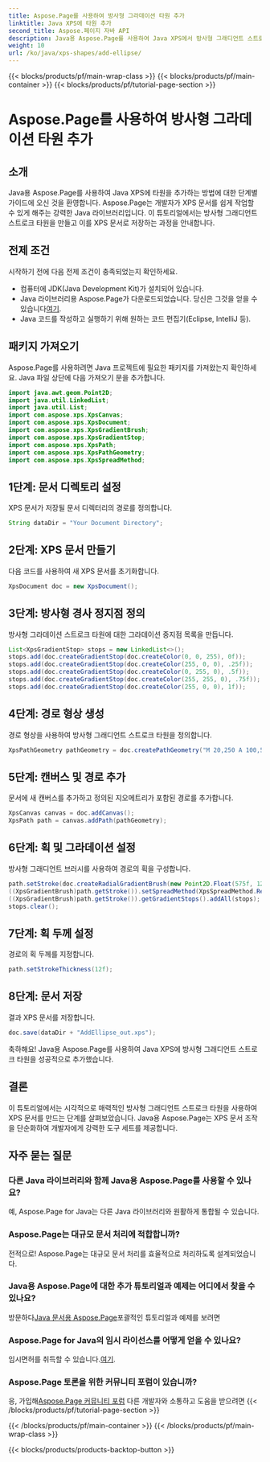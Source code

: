 ```yaml
---
title: Aspose.Page를 사용하여 방사형 그라데이션 타원 추가
linktitle: Java XPS에 타원 추가
second_title: Aspose.페이지 자바 API
description: Java용 Aspose.Page를 사용하여 Java XPS에서 방사형 그래디언트 스트로크 타원을 추가하는 방법에 대한 단계별 가이드를 살펴보세요. 손쉽게 문서 작성 기능을 향상해 보세요.
weight: 10
url: /ko/java/xps-shapes/add-ellipse/
---
```


{{< blocks/products/pf/main-wrap-class >}}
{{< blocks/products/pf/main-container >}}
{{< blocks/products/pf/tutorial-page-section >}}

# Aspose.Page를 사용하여 방사형 그라데이션 타원 추가

## 소개
Java용 Aspose.Page를 사용하여 Java XPS에 타원을 추가하는 방법에 대한 단계별 가이드에 오신 것을 환영합니다. Aspose.Page는 개발자가 XPS 문서를 쉽게 작업할 수 있게 해주는 강력한 Java 라이브러리입니다. 이 튜토리얼에서는 방사형 그래디언트 스트로크 타원을 만들고 이를 XPS 문서로 저장하는 과정을 안내합니다.
## 전제 조건
시작하기 전에 다음 전제 조건이 충족되었는지 확인하세요.
- 컴퓨터에 JDK(Java Development Kit)가 설치되어 있습니다.
-  Java 라이브러리용 Aspose.Page가 다운로드되었습니다. 당신은 그것을 얻을 수 있습니다[여기](https://releases.aspose.com/page/java/).
- Java 코드를 작성하고 실행하기 위해 원하는 코드 편집기(Eclipse, IntelliJ 등).
## 패키지 가져오기
Aspose.Page를 사용하려면 Java 프로젝트에 필요한 패키지를 가져왔는지 확인하세요. Java 파일 상단에 다음 가져오기 문을 추가합니다.
```java
import java.awt.geom.Point2D;
import java.util.LinkedList;
import java.util.List;
import com.aspose.xps.XpsCanvas;
import com.aspose.xps.XpsDocument;
import com.aspose.xps.XpsGradientBrush;
import com.aspose.xps.XpsGradientStop;
import com.aspose.xps.XpsPath;
import com.aspose.xps.XpsPathGeometry;
import com.aspose.xps.XpsSpreadMethod;
```
## 1단계: 문서 디렉토리 설정
XPS 문서가 저장될 문서 디렉터리의 경로를 정의합니다.
```java
String dataDir = "Your Document Directory";
```
## 2단계: XPS 문서 만들기
다음 코드를 사용하여 새 XPS 문서를 초기화합니다.
```java
XpsDocument doc = new XpsDocument();
```
## 3단계: 방사형 경사 정지점 정의
방사형 그라데이션 스트로크 타원에 대한 그라데이션 중지점 목록을 만듭니다.
```java
List<XpsGradientStop> stops = new LinkedList<>();
stops.add(doc.createGradientStop(doc.createColor(0, 0, 255), 0f));
stops.add(doc.createGradientStop(doc.createColor(255, 0, 0), .25f));
stops.add(doc.createGradientStop(doc.createColor(0, 255, 0), .5f));
stops.add(doc.createGradientStop(doc.createColor(255, 255, 0), .75f));
stops.add(doc.createGradientStop(doc.createColor(255, 0, 0), 1f));
```
## 4단계: 경로 형상 생성
경로 형상을 사용하여 방사형 그래디언트 스트로크 타원을 정의합니다.
```java
XpsPathGeometry pathGeometry = doc.createPathGeometry("M 20,250 A 100,50 0 1 1 220,250 100,50 0 1 1 20,250");
```
## 5단계: 캔버스 및 경로 추가
문서에 새 캔버스를 추가하고 정의된 지오메트리가 포함된 경로를 추가합니다.
```java
XpsCanvas canvas = doc.addCanvas();
XpsPath path = canvas.addPath(pathGeometry);
```
## 6단계: 획 및 그라데이션 설정
방사형 그래디언트 브러시를 사용하여 경로의 획을 구성합니다.
```java
path.setStroke(doc.createRadialGradientBrush(new Point2D.Float(575f, 125f), new Point2D.Float(575f, 100f), 75f, 50f));
((XpsGradientBrush)path.getStroke()).setSpreadMethod(XpsSpreadMethod.Reflect);
((XpsGradientBrush)path.getStroke()).getGradientStops().addAll(stops);
stops.clear();
```
## 7단계: 획 두께 설정
경로의 획 두께를 지정합니다.
```java
path.setStrokeThickness(12f);
```
## 8단계: 문서 저장
결과 XPS 문서를 저장합니다.
```java
doc.save(dataDir + "AddEllipse_out.xps");
```
축하해요! Java용 Aspose.Page를 사용하여 Java XPS에 방사형 그래디언트 스트로크 타원을 성공적으로 추가했습니다.
## 결론
이 튜토리얼에서는 시각적으로 매력적인 방사형 그래디언트 스트로크 타원을 사용하여 XPS 문서를 만드는 단계를 살펴보았습니다. Java용 Aspose.Page는 XPS 문서 조작을 단순화하여 개발자에게 강력한 도구 세트를 제공합니다.
## 자주 묻는 질문
### 다른 Java 라이브러리와 함께 Java용 Aspose.Page를 사용할 수 있나요?
예, Aspose.Page for Java는 다른 Java 라이브러리와 원활하게 통합될 수 있습니다.
### Aspose.Page는 대규모 문서 처리에 적합합니까?
전적으로! Aspose.Page는 대규모 문서 처리를 효율적으로 처리하도록 설계되었습니다.
### Java용 Aspose.Page에 대한 추가 튜토리얼과 예제는 어디에서 찾을 수 있나요?
 방문하다[Java 문서용 Aspose.Page](https://reference.aspose.com/page/java/)포괄적인 튜토리얼과 예제를 보려면
### Aspose.Page for Java의 임시 라이선스를 어떻게 얻을 수 있나요?
 임시면허를 취득할 수 있습니다.[여기](https://purchase.aspose.com/temporary-license/).
### Aspose.Page 토론을 위한 커뮤니티 포럼이 있습니까?
 응, 가입해[Aspose.Page 커뮤니티 포럼](https://forum.aspose.com/c/page/39) 다른 개발자와 소통하고 도움을 받으려면
{{< /blocks/products/pf/tutorial-page-section >}}

{{< /blocks/products/pf/main-container >}}
{{< /blocks/products/pf/main-wrap-class >}}

{{< blocks/products/products-backtop-button >}}
